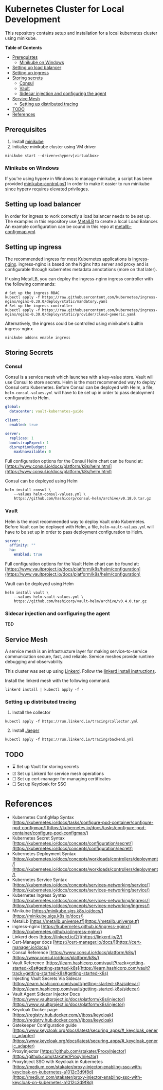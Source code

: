 # Kubernetes Cluster for Local Development

This repository contains setup and installation for a local
kubernetes cluster using minikube.

**Table of Contents**
- [Prerequistes](#prerequisites)
  - [Minikube on Windows](#minikube-on-windows)
- [Setting up load balancer](#setting-up-load-balancer)
- [Setting up ingress](#setting-up-ingress)
- [Storing secrets](#storing-secrets)
  - [Consul](#consul)
  - [Vault](#vault)
  - [Sidecar injection and configuring the agent](#sidecar-injection-and-configuring-the-agent)
- [Service Mesh](#service-mesh)
  - [Setting up distributed tracing](#setting-up-distributed-tracing)
- [TODO](#todo)
- [References](#references)

## Prerequisites

1. Install [minikube](https://minikube.sigs.k8s.io/docs/start/)
2. Initialize minikube cluster using VM driver
```
minikube start --driver=<hyperv|virtualbox>
```

### Minikube on Windows

If you're using hyperv in Windows to manage minikube,
a script has been provided [minikube-control.ps1](./minikube-control.ps1)
In order to make it easier to run minikube since hyperv requires elevated
privileges.

## Setting up load balancer

In order for ingress to work correctly a load balancer needs to be set
up. The examples in this repository use [MetalLB](https://metallb.universe.tf/installation/)
to create a local Load Balancer. An example configuration can be cound
in this repo at [metallb-configmap.yml](./metallb-configmap.yml).

## Setting up ingress

The recommended ingress for most Kubernetes applications is [ingress-nginx](https://kubernetes.github.io/ingress-nginx/).
ingress-nginx is based on the Nginx http server and proxy and is configurable
through kubernetes metadata annotations (more on that later).

If using MetalLB, you can deploy the ingress-nginx ingress controller with the following commands:

```
# Set up the ingress RBAC
kubectl apply -f https://raw.githubusercontent.com/kubernetes/ingress-nginx/nginx-0.30.0/deploy/static/mandatory.yaml
# Set up the ingress controller
kubectl apply -f https://raw.githubusercontent.com/kubernetes/ingress-nginx/nginx-0.30.0/deploy/static/provider/cloud-generic.yaml
```

Alternatively, the ingress could be controlled using minikube's builtin ingress-nginx

```
minikube addons enable ingress
```

## Storing Secrets

### Consul
Consul is a service mesh which launches with a key-value store.
Vault will use Consul to store secrets.
Helm is the most recommended way to deploy Consul onto Kubernetes.
Before Consul can be deployed with Helm, a file, `helm-consul-values.yml` will
have to be set up in order to pass deployment configuration to Helm.

```yaml
global:
  datacenter: vault-kubernetes-guide

client:
  enabled: true

server:
  replicas: 1
  bootstrapExpect: 1
  disruptionBudget:
    maxUnavailable: 0
```

Full configuration options for the Consul Helm chart can be found at:
[https://www.consul.io/docs/platform/k8s/helm.html](https://www.consul.io/docs/platform/k8s/helm.html)

Consul can be deployed using Helm
```
helm install consul \
    --values helm-consul-values.yml \
    https://github.com/hashicorp/consul-helm/archive/v0.18.0.tar.gz
```

### Vault

Helm is the most recommended way to deploy Vault onto Kubernetes.
Before Vault can be deployed with Helm, a file, `helm-vault-values.yml` will
have to be set up in order to pass deployment configuration to Helm.

```yaml
server:
  affinity: ""
  ha:
    enabled: true
```

Full configuration options for the Vault Helm chart can be found at:
[https://www.vaultproject.io/docs/platform/k8s/helm/configuration](https://www.vaultproject.io/docs/platform/k8s/helm/configuration)

Vault can be deployed using Helm
```
helm install vault \
    --values helm-vault-values.yml \
    https://github.com/hashicorp/vault-helm/archive/v0.4.0.tar.gz
```

### Sidecar injection and configuring the agent

TBD

## Service Mesh

A service mesh is an infrastructure layer for making service-to-service communication
secure, fast, and reliable. Service meshes provide runtime debugging and observability.

This cluster was set up using [Linkerd](https://linkerd.io/2/overview/).
Follow the [linkerd install instructions](https://linkerd.io/2/getting-started/#step-1-install-the-cli).

Install the linkerd mesh with the following command.

```
linkerd install | kubectl apply -f -
```

### Setting up distributed tracing

1. Install the collector
```
kubectl apply -f https://run.linkerd.io/tracing/collector.yml
```
2. Install [Jaeger](https://www.jaegertracing.io/)
```
kubectl apply -f https://run.linkerd.io/tracing/backend.yml
```

## TODO
[//]: # "&#9744; - unchecked   &#9745; - checked   &#8987; - hourglass"
- &#8987;&nbsp;Set up Vault for storing secrets
- &#9745;&nbsp;Set up Linkerd for service mesh operations
- &#9744;&nbsp;Set up cert-manager for managing certificates
- &#9744;&nbsp;Set up Keycloak for SSO

# References
- Kubernetes ConfigMap Syntax [https://kubernetes.io/docs/tasks/configure-pod-container/configure-pod-configmap/](https://kubernetes.io/docs/tasks/configure-pod-container/configure-pod-configmap/)
- Kubernetes Secret Syntax [https://kubernetes.io/docs/concepts/configuration/secret/](https://kubernetes.io/docs/concepts/configuration/secret/)
- Kubernetes Deployment Syntax [https://kubernetes.io/docs/concepts/workloads/controllers/deployment/](https://kubernetes.io/docs/concepts/workloads/controllers/deployment/)
- Kubernetes Service Syntax [https://kubernetes.io/docs/concepts/services-networking/service/](https://kubernetes.io/docs/concepts/services-networking/service/)
- Kubernetes Ingress Syntax [https://kubernetes.io/docs/concepts/services-networking/ingress/](https://kubernetes.io/docs/concepts/services-networking/ingress/)
- Minikube [https://minikube.sigs.k8s.io/docs/](https://minikube.sigs.k8s.io/docs/)
- MetalLb [https://metallb.universe.tf](https://metallb.universe.tf)
- ingress-nginx [https://kubernetes.github.io/ingress-nginx/](https://kubernetes.github.io/ingress-nginx/)
- Linkerd docs [https://linkerd.io/2/](https://linkerd.io/2/)
- Cert-Manager docs [https://cert-manager.io/docs/](https://cert-manager.io/docs/)
- Consul Reference [https://www.consul.io/docs/platform/k8s/](https://www.consul.io/docs/platform/k8s/)
- Vault Reference [https://learn.hashicorp.com/vault?track=getting-started-k8s#getting-started-k8s](https://learn.hashicorp.com/vault?track=getting-started-k8s#getting-started-k8s)
- Injecting Vault Secrets Via Sidecar [https://learn.hashicorp.com/vault/getting-started-k8s/sidecar](https://learn.hashicorp.com/vault/getting-started-k8s/sidecar)
- Vault Agent Sidecar Injector Docs [https://www.vaultproject.io/docs/platform/k8s/injector](https://www.vaultproject.io/docs/platform/k8s/injector)
- Keycloak Docker page [https://registry.hub.docker.com/r/jboss/keycloak](https://registry.hub.docker.com/r/jboss/keycloak)
- Gatekeeper Configuration guide [https://www.keycloak.org/docs/latest/securing_apps/#_keycloak_generic_adapter](https://www.keycloak.org/docs/latest/securing_apps/#_keycloak_generic_adapter)
- ProxyInjector [https://github.com/stakater/ProxyInjector](https://github.com/stakater/ProxyInjector)
- ProxyInject SSO with Keycloak in Kubernetes [https://medium.com/stakater/proxy-injector-enabling-sso-with-keycloak-on-kubernetes-a1012c3d9f8d](https://medium.com/stakater/proxy-injector-enabling-sso-with-keycloak-on-kubernetes-a1012c3d9f8d)